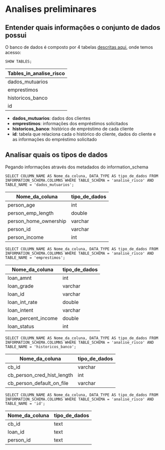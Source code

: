 # Analises preliminares

## Entender quais informações o conjunto de dados possui
O banco de dados é composto por 4 tabelas [descritas aqui](https://github.com/Mirlaa/Challenge-Data-Science-1ed/blob/main/Dados/README.md), onde temos acesso:
 
`SHOW TABLES;`

| Tables_in_analise_risco |
|-------------------------|
| dados_mutuarios         |
| emprestimos             |
| historicos_banco        |
| id                      |


* **dados_mutuarios**: dados dos clientes
* **emprestimos**: informações dos empréstimos solicitados
* **historicos_banco**: histórico de empréstimo de cada cliente
* **id**: tabela que relaciona cada o histórico do cliente, dados do cliente e as informações do empréstimo solicitado

## Analisar quais os tipos de dados
Pegando informações através dos metadados do information_schema

`SELECT COLUMN_NAME AS Nome_da_coluna, DATA_TYPE AS tipo_de_dados FROM INFORMATION_SCHEMA.COLUMNS WHERE TABLE_SCHEMA = 'analise_risco' AND TABLE_NAME = 'dados_mutuarios';`

| Nome_da_coluna             | tipo_de_dados |
|----------------------------|---------------|
| person_age                 | int           |
| person_emp_length          | double        |
| person_home_ownership      | varchar       |
| person_id                  | varchar       |
| person_income              | int           |

`SELECT COLUMN_NAME AS Nome_da_coluna, DATA_TYPE AS tipo_de_dados FROM INFORMATION_SCHEMA.COLUMNS WHERE TABLE_SCHEMA = 'analise_risco' AND TABLE_NAME = 'emprestimos';`

| Nome_da_coluna             | tipo_de_dados |
|----------------------------|---------------|
| loan_amnt                  | int           |
| loan_grade                 | varchar       |
| loan_id                    | varchar       |
| loan_int_rate              | double        |
| loan_intent                | varchar       |
| loan_percent_income        | double        |
| loan_status                | int           |

`SELECT COLUMN_NAME AS Nome_da_coluna, DATA_TYPE AS tipo_de_dados FROM INFORMATION_SCHEMA.COLUMNS WHERE TABLE_SCHEMA = 'analise_risco' AND TABLE_NAME = 'historicos_banco';`

| Nome_da_coluna             | tipo_de_dados |
|----------------------------|---------------|
| cb_id                      | varchar       |
| cb_person_cred_hist_length | int           |
| cb_person_default_on_file  | varchar       |


`SELECT COLUMN_NAME AS Nome_da_coluna, DATA_TYPE AS tipo_de_dados FROM INFORMATION_SCHEMA.COLUMNS WHERE TABLE_SCHEMA = 'analise_risco' AND TABLE_NAME = 'id';`

| Nome_da_coluna             | tipo_de_dados |
|----------------------------|---------------|
| cb_id                      | text          |
| loan_id                    | text          |
| person_id                  | text          |




